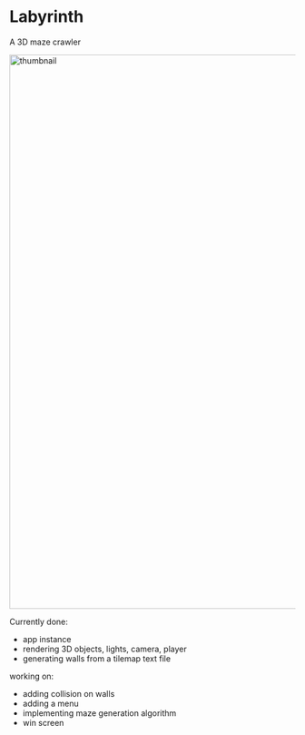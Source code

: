 # Labyrinth 
A 3D maze crawler

<img width="976" alt="thumbnail" src="https://github.com/user-attachments/assets/7fbb6b8d-5afd-46ab-b5bb-294f427d1a55">

Currently done:
- app instance 
- rendering 3D objects, lights, camera, player
- generating walls from a tilemap text file

working on:
- adding collision on walls
- adding a menu
- implementing maze generation algorithm
- win screen